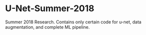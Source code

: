 # U-Net-Summer-2018

Summer 2018 Research. Contains only certain code for u-net, data augmentation, and complete ML pipeline.
